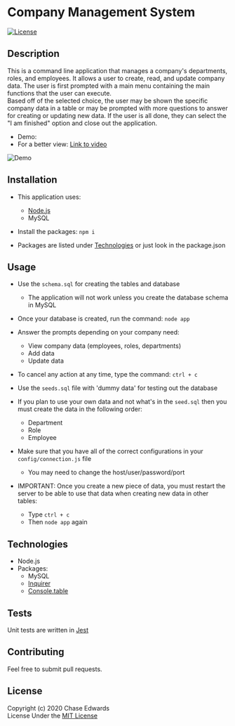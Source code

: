 # Company Management System
[![License](https://img.shields.io/badge/license-The%20MIT%20License-success.svg)](https://shields.io/)


## Description
This is a command line application that manages a company's departments, roles, and employees. It allows a user to create, read, and update company data. The user is first prompted with a main menu containing the main functions that the user can execute.     
Based off of the selected choice, the user may be shown the specific company data in a table or may be prompted with more questions to answer for creating or updating new data. If the user is all done, they can select the "I am finished" option and close out the application.

* Demo:
* For a better view: [Link to video](https://drive.google.com/file/d/1BU9_LclsRT8CQ1J9YBv5TJ4d8kzAKQkl/view)

![Demo](system-demo.gif)


## Installation
* This application uses:
    * [Node.js](https://nodejs.org/en)
    * MySQL
   
* Install the packages: `npm i`   
* Packages are listed under [Technologies](#technologies) or just look in the package.json


## Usage
* Use the `schema.sql` for creating the tables and database
    * The application will not work unless you create the database schema in MySQL
* Once your database is created, run the command: `node app`
* Answer the prompts depending on your company need:
    * View company data (employees, roles, departments)
    * Add data
    * Update data
   
* To cancel any action at any time, type the command: `ctrl + c`
   
* Use the `seeds.sql` file with 'dummy data' for testing out the database

* If you plan to use your own data and not what's in the `seed.sql` then you must create the data in the following order:
    * Department
    * Role
    * Employee

* Make sure that you have all of the correct configurations in your `config/connection.js` file
    * You may need to change the host/user/password/port

* IMPORTANT: Once you create a new piece of data, you must restart the server to be able to use that data when creating new data in other tables:
    * Type `ctrl + c`
    * Then `node app` again


## Technologies
* Node.js   
* Packages:
    * MySQL
    * [Inquirer](https://www.npmjs.com/package/inquirer)
    * [Console.table](https://www.npmjs.com/package/console.table)


## Tests
Unit tests are written in [Jest](https://jestjs.io/)


## Contributing
Feel free to submit pull requests.


## License
Copyright (c) 2020 Chase Edwards    
License Under the [MIT License](License)